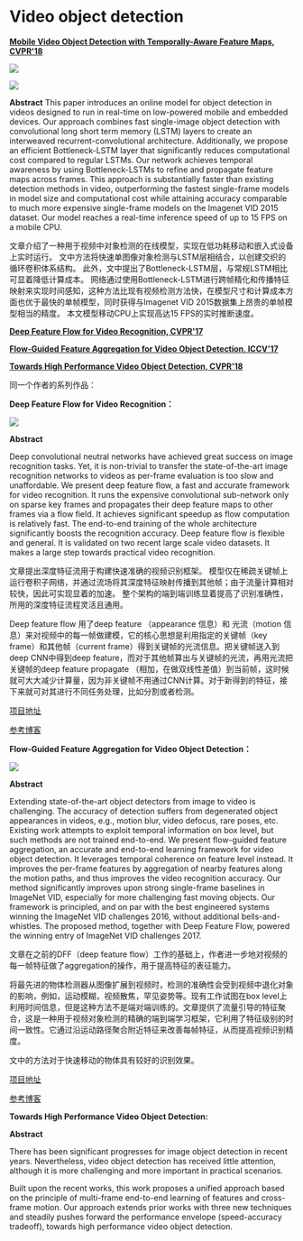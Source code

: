 # Video object detection

**[Mobile Video Object Detection with Temporally-Aware Feature Maps, CVPR'18](https://arxiv.org/abs/1711.06368)**

![](images/0042.png)

![](images/0043.png)

**Abstract**
This paper introduces an online model for object detection in videos designed to run in real-time on low-powered mobile and embedded devices. Our approach combines fast single-image object detection with convolutional long short term memory (LSTM) layers to create an interweaved recurrent-convolutional architecture. Additionally, we propose an efficient Bottleneck-LSTM layer that significantly reduces computational cost compared to regular LSTMs. Our network achieves temporal awareness by using Bottleneck-LSTMs to refine and propagate feature maps across frames. This approach is substantially faster than existing detection methods in video, outperforming the fastest single-frame models in model size and computational cost while attaining accuracy comparable to much more expensive single-frame models on the Imagenet VID 2015 dataset. Our model reaches a real-time inference speed of up to 15 FPS on a mobile CPU.

文章介绍了一种用于视频中对象检测的在线模型，实现在低功耗移动和嵌入式设备上实时运行。 文中方法将快速单图像对象检测与LSTM层相结合，以创建交织的循环卷积体系结构。 此外，文中提出了Bottleneck-LSTM层，与常规LSTM相比可显着降低计算成本。 网络通过使用Bottleneck-LSTM进行跨帧精化和传播特征映射来实现时间感知，这种方法比现有视频检测方法快，在模型尺寸和计算成本方面也优于最快的单帧模型，同时获得与Imagenet VID 2015数据集上昂贵的单帧模型相当的精度。 本文模型移动CPU上实现高达15 FPS的实时推断速度。

**[Deep Feature Flow for Video Recognition, CVPR'17](https://arxiv.org/abs/1611.07715)**

**[Flow-Guided Feature Aggregation for Video Object Detection, ICCV'17](https://arxiv.org/abs/1703.10025)**

**[Towards High Performance Video Object Detection, CVPR'18](https://arxiv.org/abs/1711.11577)**

同一个作者的系列作品：

**Deep Feature Flow for Video Recognition：**

![](images/0044.png)

**Abstract**

Deep convolutional neutral networks have achieved great success on image recognition tasks. Yet, it is non-trivial to transfer the state-of-the-art image recognition networks to videos as per-frame evaluation is too slow and unaffordable. We present deep feature flow, a fast and accurate framework for video recognition. It runs the expensive convolutional sub-network only on sparse key frames and propagates their deep feature maps to other frames via a flow field. It achieves significant speedup as flow computation is relatively fast. The end-to-end training of the whole architecture significantly boosts the recognition accuracy. Deep feature flow is flexible and general. It is validated on two recent large scale video datasets. It makes a large step towards practical video recognition.

文章提出深度特征流用于构建快速准确的视频识别框架。 模型仅在稀疏关键帧上运行卷积子网络，并通过流场将其深度特征映射传播到其他帧；由于流量计算相对较快，因此可实现显着的加速。 整个架构的端到端训练显着提高了识别准确性，所用的深度特征流程灵活且通用。

Deep feature flow 用了deep feature （appearance 信息）和 光流（motion 信息）来对视频中的每一帧做建模，它的核心思想是利用指定的关键帧（key frame）和其他帧（current frame）得到关键帧的光流信息。把关键帧送入到deep CNN中得到deep feature，而对于其他帧算出与关键帧的光流，再用光流把关键帧的deep feature propagate （相加，在做双线性差值）到当前帧，这时候就可大大减少计算量，因为非关键帧不用通过CNN计算。对于新得到的特征，接下来就可对其进行不同任务处理，比如分割或者检测。

[项目地址](https://github.com/msracver/Deep-Feature-Flow)

[参考博客](https://blog.csdn.net/lxt1994/article/details/79952310)

**Flow-Guided Feature Aggregation for Video Object Detection：**

![](images/0045.png)

**Abstract**

Extending state-of-the-art object detectors from image to video is challenging. The accuracy of detection suffers from degenerated object appearances in videos, e.g., motion blur, video defocus, rare poses, etc. Existing work attempts to exploit temporal information on box level, but such methods are not trained end-to-end. We present flow-guided feature aggregation, an accurate and end-to-end learning framework for video object detection. It leverages temporal coherence on feature level instead. It improves the per-frame features by aggregation of nearby features along the motion paths, and thus improves the video recognition accuracy. Our method significantly improves upon strong single-frame baselines in ImageNet VID, especially for more challenging fast moving objects. Our framework is principled, and on par with the best engineered systems winning the ImageNet VID challenges 2016, without additional bells-and-whistles. The proposed method, together with Deep Feature Flow, powered the winning entry of ImageNet VID challenges 2017.

文章在之前的DFF（deep feature flow）工作的基础上，作者进一步地对视频的每一帧特征做了aggregation的操作，用于提高特征的表征能力。

将最先进的物体检测器从图像扩展到视频时，检测的准确性会受到视频中退化对象的影响，例如，运动模糊，视频散焦，罕见姿势等。现有工作试图在box level上利用时间信息，但是这种方法不是端对端训练的。文章提供了流量引导的特征聚合，这是一种用于视频对象检测的精确的端到端学习框架，它利用了特征级别的时间一致性。它通过沿运动路径聚合附近特征来改善每帧特征，从而提高视频识别精度。

文中的方法对于快速移动的物体具有较好的识别效果。

[项目地址](https://github.com/msracver/Flow-Guided-Feature-Aggregation)

[参考博客](https://blog.csdn.net/lxt1994/article/details/79953401)

**Towards High Performance Video Object Detection:**

**Abstract**

There has been significant progresses for image object detection in recent years. Nevertheless, video object detection has received little attention, although it is more challenging and more important in practical scenarios. 

Built upon the recent works, this work proposes a unified approach based on the principle of multi-frame end-to-end learning of features and cross-frame motion. Our approach extends prior works with three new techniques and steadily pushes forward the performance envelope (speed-accuracy tradeoff), towards high performance video object detection.
